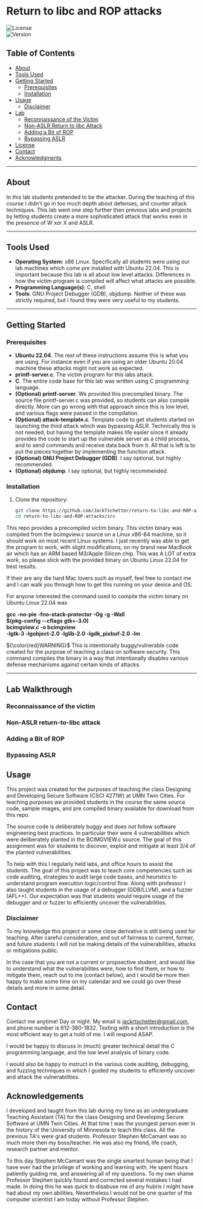 # Return to libc and ROP attacks

![License](https://img.shields.io/badge/license-MIT-blue.svg)  
![Version](https://img.shields.io/badge/version-1.0.0-green.svg)

## Table of Contents

- [About](#about)
- [Tools Used](#tools-used)
- [Getting Started](#getting-started)
  - [Prerequisites](#prerequisites)
  - [Installation](#installation)
- [Usage](#usage)
    - [Disclaimer](#disclaimer)
- [Lab](#lab)
    - [Reconnaissance of the Victim](#reconnaissance-of-the-victim)
    - [Non-ASLR Return to libc Attack](#non-aslr-return-to-libc-attack)
    - [Adding a Bit of ROP](#adding-a-bit-of-rop)
    - [Bypassing ASLR](#bypassing-aslr)
- [License](#license)
- [Contact](#contact)
- [Acknowledgments](#acknowledgments)

---

## About

In this lab students pretended to be the attacker. During the teaching of this course I didn't go in too much depth about defenses, and counter attack techniques. This lab went one step further then previous labs and projects by letting students create a more sophisticated attack that works even in the presence of W xor X and ASLR.

---

## Tools Used

- **Operating System**: x86 Linux. Specifically all students were using our lab machines which come pre installed with Ubuntu 22.04. This is important because this lab is all about low level attacks. Differences in how the victim program is compiled will affect what attacks are possible.
- **Programming Language(s)**: C, shell
- **Tools**: GNU Project Debugger (GDB), objdump. Neither of these was strictly required, but I found they were very useful to my students.

---

## Getting Started

### Prerequisites

- **Ubuntu 22.04**. The rest of these instructions assume this is what you are using. For instance even if you are using an older Ubuntu 20.04 machine these attacks might not work as expected.
- **printf-server.c**. The victim program for this labs attack.
- **C**. The entire code base for this lab was written using C programming language.
- **(Optional) printf-server**. We provided this precompiled binary. The source file printf-server.c was provided, so students can also compile directly. More can go wrong with that approach since this is low level, and various flags were passed in the compilation.
- **(Optional) attack-template.c**. Template code to get students started on launching the third attack which was bypassing ASLR. Technically this is not needed, but having the template makes life easier since it already provides the code to start up the vulnerable server as a child process, and to send commands and receive data back from it. All that is left is to put the pieces together by implementing the function attack.
- **(Optional) GNU Project Debugger (GDB)**. I say optional, but highly recommended.
- **(Optional) objdump**. I say optional, but highly recommended.

### Installation

1. Clone the repository:

   ```bash
   git clone https://github.com/JackTschetter/return-to-libc-and-ROP-attacks
   cd return-to-libc-and-ROP-attacks/src

This repo provides a precompiled victim binary. This victim binary was compiled from the bcimgview.c source on a Linux x86-64 machine, so it should work on most recent Linux systems. I just recently was able to get the program to work, with slight modifications, on my brand new MacBook air which has an ARM based M3/Apple Silicon chip. This was A LOT of extra work, so please stick with the provided binary on Ubuntu Linux 22.04 for best results.

If their are any die hard Mac lovers such as myself, feel free to contact me and I can walk you through how to get this running on your device and OS.

For anyone interested the command used to compile the victim binary on Ubuntu Linux 22.04 was<br>

**gcc -no-pie -fno-stack-protector -Og -g -Wall \
    $(pkg-config --cflags gtk+-3.0) \
    bcimgview.c -o bcimgview \
    -lgtk-3 -lgobject-2.0 -lglib-2.0 -lgdk_pixbuf-2.0 -lm**

${\color{red}WARNING}$ This is intentionally buggy/vulnerable code created for the purpose of teaching a class on software security. This command compiles the binary in a way that intentionally disables various defense mechanisms against certain kinds of attacks.

---

## Lab Walkthrough

### Reconnaissance of the victim
### Non-ASLR return-to-libc attack
### Adding a Bit of ROP
### Bypassing ASLR

## Usage

This project was created for the purposes of teaching the class Designing and Developing Secure Software (CSCI 4271W) at UMN Twin Cities. For teaching purposes we provided students in the course the same source code, sample images, and pre compiled binary available for download from this repo. 

The source code is deliberately buggy and does not follow software engineering best practices. In particular their were 4 vulnerabilities which were deliberately planted in the BCIMGVIEW.c source. The goal of this assignment was for students to discover, exploit and mitigate at least 3/4 of the planted vulnerabilities. 

To help with this I regularly held labs, and office hours to assist the students. The goal of this project was to teach core competencies such as code auditing, strategies to audit large code bases, and heuristics to understand program execution logic/control flow. Along with professor I also taught students in the usage of a debugger (GDB/LLVM), and a fuzzer (AFL++). Our expectation was that students would require usage of the debugger and or fuzzer to efficiently uncover the vulnerabilities.

### Disclaimer

To my knowledge this project or some close derivative is still being used for teaching. After careful consideration, and out of fairness to current, former, and future students I will not be making details of the vulnerabilities, attacks or mitigations public.<br>

In the case that you are not a current or propsective student, and would like to understand what the vulnerabilites were, how to find them, or how to mitigate them, reach out to me (contact below), and I would be more then happy to make some time on my calendar and we could go over these details and more in some detail.

## Contact

Contact me anytime! Day or night. My email is jackrtschetter@gmail.com, and phone number is 612-380-1832. Texting with a short introduction is the most efficient way to get a hold of me. I will respond ASAP.<br>

I would be happy to discuss in (much) greater technical detail the C programming language, and the low level analysis of binary code.<br>

I would also be happy to instruct in the various code auditing, debugging, and fuzzing techniques in which I guided my students to efficiently uncover and attack the vulnerabilities.

## Acknowledgements

I developed and taught from this lab during my time as an undergraduate Teaching Assistant (TA) for the class Designing and Developing Secure Software at UMN Twin Cities. At that time I was the youngest person ever in the history of the University of Minnesota to teach this class. All the previous TA's were grad students. Professor Stephen McCamant was so much more then my boss/teacher. He was also my friend, life coach, research partner and mentor.<br>

To this day Stephen McCamant was the single smartest human being that I have ever had the privilege of working and learning with. He spent hours patiently guiding me, and answering all of my questions. To my own shame Professor Stephen quickly found and corrected several mistakes I had made. In doing this he was quick to disabuse me of any hubris I might have had about my own abilities. Nevertheless I would not be one quarter of the computer scientist I am today without Professor Stephen.
